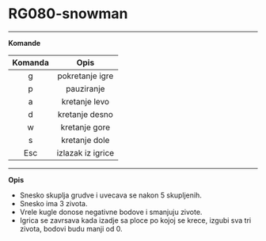 # RG080-snowman

***

**Komande**

| Komanda       |   Opis             |
|   :---:       |   :---:            |
|   g           |  pokretanje igre   |
|   p           |  pauziranje        |
|   a           |  kretanje levo     |
|   d           |  kretanje desno    |
|   w           |  kretanje gore     |
|   s           |  kretanje dole     |
|   Esc         |  izlazak iz igrice |

***

**Opis**

* Snesko skuplja grudve i uvecava se nakon 5 skupljenih.
* Snesko ima 3 zivota.
* Vrele kugle donose negativne bodove i smanjuju zivote.
* Igrica se zavrsava kada izadje sa ploce po kojoj se krece, izgubi sva tri zivota, bodovi budu manji od 0.
